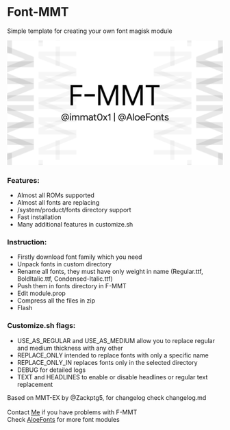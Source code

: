 # Font-MMT
Simple template for creating your own font magisk module

![logo](https://github.com/immat0x1/font-mmt/blob/main/.github/logo.png?raw=true)

### Features:
- Almost all ROMs supported
- Almost all fonts are replacing
- /system/product/fonts directory support
- Fast installation
- Many additional features in customize.sh

### Instruction:
- Firstly download font family which you need
- Unpack fonts in custom directory
- Rename all fonts, they must have only weight in name (Regular.ttf, BoldItalic.ttf, Condensed-Italic.ttf)
- Push them in fonts directory in F-MMT
- Edit module.prop
- Compress all the files in zip
- Flash

### Customize.sh flags:
- USE_AS_REGULAR and USE_AS_MEDIUM allow you to replace regular and medium thickness with any other
- REPLACE_ONLY intended to replace fonts with only a specific name
- REPLACE_ONLY_IN replaces fonts only in the selected directory
- DEBUG for detailed logs
- TEXT and HEADLINES to enable or disable headlines or regular text replacement

Based on MMT-EX by @Zackptg5, for changelog check changelog.md <br><br>
Contact [Me](https://t.me/immat0x1) if you have problems with F-MMT <br>
Check [AloeFonts](https://t.me/AloeFonts) for more font modules <br>